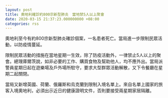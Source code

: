 ```yaml
---
layout: post
title: 奧地利確診約800宗新型肺炎　當地禁5人以上聚會
date: 2020-03-15 21:37:23.000000000 +08:00
categories: rss
---
```


奧地利至今有約800宗新型肺炎確診個案，一名患者死亡。當局進一步限制民眾活動，以防疫情蔓延。

限制民眾活動的措施在當地星期一生效，除了防疫活動外，一律禁止5人以上的聚會。總理庫爾茨說，如非必要的工作、購買食物及幫助他人，均不應外出。當局派警員星期日起在遊樂場及戶外場所駐守，要求大型群眾活動解散，又下令餐廳在星期二起關閉。

當局又新增英國、荷蘭、俄羅斯和烏克蘭到限制入境名單上。來自名單上國家的旅客入境奧地利，必須出示近日的健康證明文件，否則要接受兩星期家居隔離。
